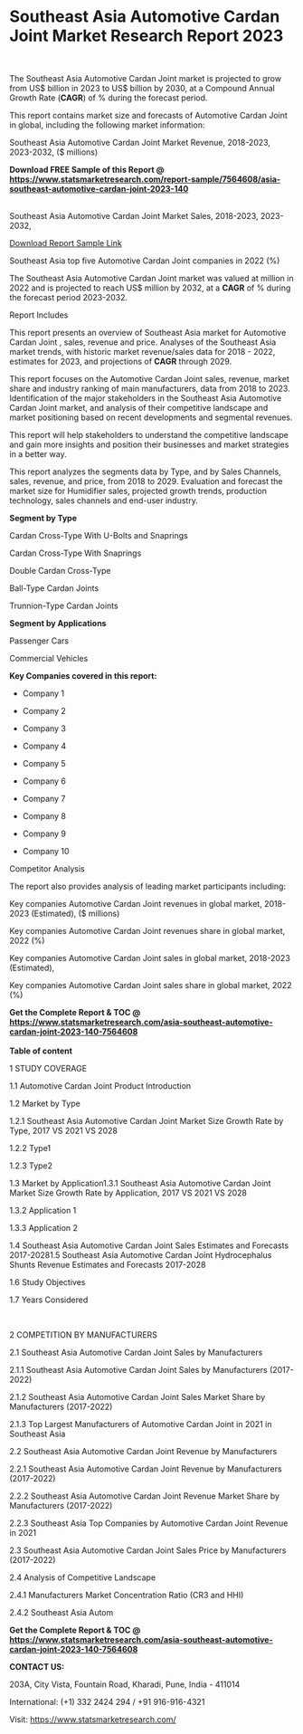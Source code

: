 <h1>Southeast Asia Automotive Cardan Joint Market Research Report 2023</h1><br/><p>The Southeast Asia Automotive Cardan Joint market is projected to grow from US$ billion in 2023 to US$ billion by 2030, at a Compound Annual Growth Rate (<strong>CAGR</strong>) of % during the forecast period.</p><p>
 
 This report contains market size and forecasts of Automotive Cardan Joint in global, including the following market information:</p><p>
 
 Southeast Asia Automotive Cardan Joint Market Revenue, 2018-2023, 2023-2032, ($ millions)</p><div><b>Download FREE Sample of this Report @ <a href="https://www.statsmarketresearch.com/download-free-sample/7564608/asia-southeast-automotive-cardan-joint-2023-140">https://www.statsmarketresearch.com/report-sample/7564608/asia-southeast-automotive-cardan-joint-2023-140</a></b></div><br><p>
 
 Southeast Asia Automotive Cardan Joint Market Sales, 2018-2023, 2023-2032,</p><p><a href="https://www.statsmarketresearch.com/download-free-sample/7564608/asia-southeast-automotive-cardan-joint-2023-140">Download Report Sample Link</a></p><p>
 
 Southeast Asia top five Automotive Cardan Joint companies in 2022 (%)</p><p>
 
 The Southeast Asia Automotive Cardan Joint market was valued at million in 2022 and is projected to reach US$ million by 2032, at a <strong>CAGR</strong> of % during the forecast period 2023-2032.</p><p>
 
 Report Includes</p><p>
 
 This report presents an overview of Southeast Asia market for Automotive Cardan Joint , sales, revenue and price. Analyses of the Southeast Asia market trends, with historic market revenue/sales data for 2018 - 2022, estimates for 2023, and projections of <strong>CAGR</strong> through 2029.</p><p>
 
 This report focuses on the Automotive Cardan Joint sales, revenue, market share and industry ranking of main manufacturers, data from 2018 to 2023. Identification of the major stakeholders in the Southeast Asia Automotive Cardan Joint market, and analysis of their competitive landscape and market positioning based on recent developments and segmental revenues.</p><p>
 
 This report will help stakeholders to understand the competitive landscape and gain more insights and position their businesses and market strategies in a better way.</p><p>
 
 This report analyzes the segments data by Type, and by Sales Channels, sales, revenue, and price, from 2018 to 2029. Evaluation and forecast the market size for Humidifier sales, projected growth trends, production technology, sales channels and end-user industry.</p><p>
 
  <strong>Segment by Type</strong></p><p>
 
 Cardan Cross-Type With U-Bolts and Snaprings</p><p>Cardan Cross-Type With Snaprings</p><p>Double Cardan Cross-Type</p><p>Ball-Type Cardan Joints</p><p>Trunnion-Type Cardan Joints</p><p>
 
 <strong> Segment <strong><strong>by Applications</strong></strong></strong></p><p>
 
 Passenger Cars</p><p>Commercial Vehicles</p><p><strong>Key Companies covered in this report:</strong></p><p>
 
 </p><ul><p></p><li>Company 1</li><p></p><li>Company 2</li><p></p><li>Company 3</li><p></p><li>Company 4</li><p></p><li>Company 5</li><p></p><li>Company 6</li><p></p><li>Company 7</li><p></p><li>Company 8</li><p></p><li>Company 9</li><p></p><li>Company 10</li><p></p></ul><p>Competitor Analysis</p><p>
 
 The report also provides analysis of leading market participants including:</p><p>
 
 Key companies Automotive Cardan Joint revenues in global market, 2018-2023 (Estimated), ($ millions)</p><p>
 
 Key companies Automotive Cardan Joint revenues share in global market, 2022 (%)</p><p>
 
 Key companies Automotive Cardan Joint sales in global market, 2018-2023 (Estimated),</p><p>
 
 Key companies Automotive Cardan Joint sales share in global market, 2022 (%)</p><div><b>Get the Complete Report & TOC @ <a href="https://www.statsmarketresearch.com/asia-southeast-automotive-cardan-joint-2023-140-7564608">https://www.statsmarketresearch.com/asia-southeast-automotive-cardan-joint-2023-140-7564608</a></b></div><br><b>Table of content</b><p>1 STUDY COVERAGE<br />
 
 1.1 Automotive Cardan Joint Product Introduction<br />
 
 1.2 Market by Type<br />
 
 1.2.1 Southeast Asia Automotive Cardan Joint Market Size Growth Rate by Type, 2017 VS 2021 VS 2028<br />
 
 1.2.2 Type1<br />
 
 1.2.3 Type2<br />
 
 1.3 Market by Application1.3.1 Southeast Asia Automotive Cardan Joint Market Size Growth Rate by Application, 2017 VS 2021 VS 2028<br />
 
 1.3.2 Application 1<br />
 
 1.3.3 Application 2<br />
 
 1.4 Southeast Asia Automotive Cardan Joint Sales Estimates and Forecasts 2017-20281.5 Southeast Asia Automotive Cardan Joint Hydrocephalus Shunts Revenue Estimates and Forecasts 2017-2028<br />
 
 1.6 Study Objectives<br />
 
 1.7 Years Considered<br />
 
 <br />
 
 2 COMPETITION BY MANUFACTURERS<br />
 
 2.1 Southeast Asia Automotive Cardan Joint Sales by Manufacturers<br />
 
 2.1.1 Southeast Asia Automotive Cardan Joint Sales by Manufacturers (2017-2022)<br />
 
 2.1.2 Southeast Asia Automotive Cardan Joint Sales Market Share by Manufacturers (2017-2022)<br />
 
 2.1.3 Top Largest Manufacturers of Automotive Cardan Joint in 2021 in Southeast Asia<br />
 
 2.2 Southeast Asia Automotive Cardan Joint Revenue by Manufacturers<br />
 
 2.2.1 Southeast Asia Automotive Cardan Joint Revenue by Manufacturers (2017-2022)<br />
 
 2.2.2 Southeast Asia Automotive Cardan Joint Revenue Market Share by Manufacturers (2017-2022)<br />
 
 2.2.3 Southeast Asia Top Companies by Automotive Cardan Joint Revenue in 2021<br />
 
 2.3 Southeast Asia Automotive Cardan Joint Sales Price by Manufacturers (2017-2022)<br />
 
 2.4 Analysis of Competitive Landscape<br />
 
 2.4.1 Manufacturers Market Concentration Ratio (CR3 and HHI)<br />
 
 2.4.2 Southeast Asia Autom<br><div><b>Get the Complete Report & TOC @ <a href="https://www.statsmarketresearch.com/asia-southeast-automotive-cardan-joint-2023-140-7564608">https://www.statsmarketresearch.com/asia-southeast-automotive-cardan-joint-2023-140-7564608</a></b></div></p>
 
 <b>CONTACT US:</b><br>
 
 203A, City Vista, Fountain Road, Kharadi, Pune, India - 411014 <br>
 
 International: (+1) 332 2424 294 / +91 916-916-4321<br>
 
 Visit: <a href="https://www.statsmarketresearch.com/">https://www.statsmarketresearch.com/</a>
 
 <br>